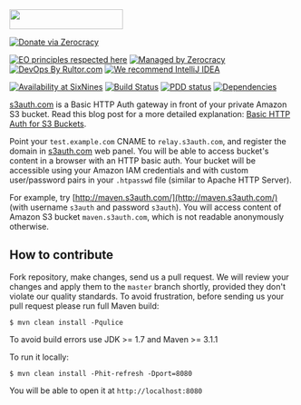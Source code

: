 <img src="http://img.s3auth.com/logo.png" width="200px" height="35px"/>

[![Donate via Zerocracy](https://www.0crat.com/contrib-badge/C3RP1J1CH.svg)](https://www.0crat.com/contrib/C3RP1J1CH)

[![EO principles respected here](https://www.elegantobjects.org/badge.svg)](https://www.elegantobjects.org)
[![Managed by Zerocracy](https://www.0crat.com/badge/C3RP1J1CH.svg)](https://www.0crat.com/p/C3RP1J1CH)
[![DevOps By Rultor.com](http://www.rultor.com/b/yegor256/s3auth)](http://www.rultor.com/p/yegor256/s3auth)
[![We recommend IntelliJ IDEA](https://www.elegantobjects.org/intellij-idea.svg)](https://www.jetbrains.com/idea/)

[![Availability at SixNines](https://www.sixnines.io/b/9dcb)](https://www.sixnines.io/h/9dcb)
[![Build Status](https://travis-ci.org/yegor256/s3auth.svg?branch=master)](https://travis-ci.org/yegor256/s3auth)
[![PDD status](http://www.0pdd.com/svg?name=yegor256/s3auth)](http://www.0pdd.com/p?name=yegor256/s3auth)
[![Dependencies](https://www.versioneye.com/user/projects/561ac557a193340f2f0011e5/badge.svg?style=flat)](https://www.versioneye.com/user/projects/561ac557a193340f2f0011e5)

[s3auth.com](http://www.s3auth.com) is a Basic HTTP Auth gateway
in front of your private Amazon S3 bucket. Read this blog post
for a more detailed explanation: [Basic HTTP Auth for S3 Buckets](http://www.yegor256.com/2014/04/21/s3-http-basic-auth.html).

Point your `test.example.com` CNAME to `relay.s3auth.com`,
and register the domain in [s3auth.com](http://www.s3auth.com) web panel.
You will be able to access bucket's content in a browser with an HTTP basic auth.
Your bucket will be accessible using your Amazon IAM credentials
and with custom user/password pairs in your `.htpasswd` file
(similar to Apache HTTP Server).

For example, try [http://maven.s3auth.com/](http://maven.s3auth.com/)
(with username `s3auth` and password `s3auth`).
You will access content of Amazon S3 bucket `maven.s3auth.com`,
which is not readable anonymously otherwise.

## How to contribute

Fork repository, make changes, send us a pull request. We will review
your changes and apply them to the `master` branch shortly, provided
they don't violate our quality standards. To avoid frustration, before
sending us your pull request please run full Maven build:

```
$ mvn clean install -Pqulice
```

To avoid build errors use JDK >= 1.7 and Maven >= 3.1.1

To run it locally:

```
$ mvn clean install -Phit-refresh -Dport=8080
```

You will be able to open it at `http://localhost:8080`
